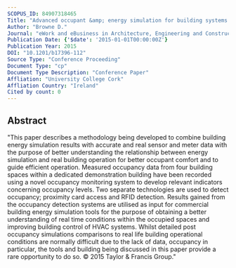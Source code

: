 ```yaml
---
SCOPUS_ID: 84907318465
Title: "Advanced occupant &amp; energy simulation for building systems control"
Author: "Browne D."
Journal: "eWork and eBusiness in Architecture, Engineering and Construction - Proceedings of the 10th European Conference on Product and Process Modelling, ECPPM 2014"
Publication Date: {'$date': '2015-01-01T00:00:00Z'}
Publication Year: 2015
DOI: "10.1201/b17396-112"
Source Type: "Conference Proceeding"
Document Type: "cp"
Document Type Description: "Conference Paper"
Affliation: "University College Cork"
Affliation Country: "Ireland"
Cited by count: 0
---
```


## Abstract
"This paper describes a methodology being developed to combine building energy simulation results with accurate and real sensor and meter data with the purpose of better understanding the relationship between energy simulation and real building operation for better occupant comfort and to guide efficient operation. Measured occupancy data from four building spaces within a dedicated demonstration building have been recorded using a novel occupancy monitoring system to develop relevant indicators concerning occupancy levels. Two separate technologies are used to detect occupancy; proximity card access and RFID detection. Results gained from the occupancy detection systems are utilised as input for commercial building energy simulation tools for the purpose of obtaining a better understanding of real time conditions within the occupied spaces and improving building control of HVAC systems. Whilst detailed post occupancy simulations comparisons to real life building operational conditions are normally difficult due to the lack of data, occupancy in particular, the tools and building being discussed in this paper provide a rare opportunity to do so. © 2015 Taylor & Francis Group."
